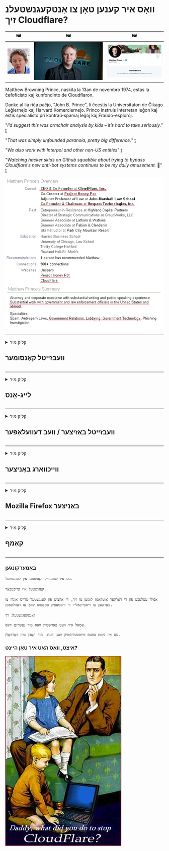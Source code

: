 # וואָס איר קענען טאָן צו אַנטקעגנשטעלנ זיך Cloudflare?

| 🖼 | 🖼 | 🖼 |
| --- | --- | --- |
| ![](../image/matthew_prince_teen.jpg) | ![](../image/matthew_prince.jpg) | ![](../image/blockedbymatthewprince.jpg) |


Matthew Browning Prince, naskita la 13an de novembro 1974, estas la ĉefoficisto kaj kunfondinto de Cloudflaron.

Danke al lia riĉa paĉjo, "John B. Prince", li ĉeestis la Universitaton de Ĉikago Leĝlernejo kaj Harvard Komerclernejo.
Princo instruis Interretan leĝon kaj estis specialisto pri kontraŭ-spamaj leĝoj kaj Fraŭdo-esploroj.


"*I’d suggest this was armchair analysis by kids – it’s hard to take seriously.*" [t](https://www.theguardian.com/technology/2015/nov/19/cloudflare-accused-by-anonymous-helping-isis)

"*That was simply unfounded paranoia, pretty big difference.*"  [t](https://twitter.com/xxdesmus/status/992757936123359233)

"*We also work with Interpol and other non-US entities*" [t](https://twitter.com/eastdakota/status/1203028504184360960)

"*Watching hacker skids on Github squabble about trying to bypass Cloudflare's new anti-bot systems continues to be my daily amusement.* 🍿" [t](https://twitter.com/eastdakota/status/1273277839102656515)


![](../image/whoismp.jpg)

---


<details>
<summary>קליק מיר

## וועבזייטל קאַנסומער
</summary>


- אויב די וועבזייטל איר ווילט ניצט Cloudflare, זאָגן זיי נישט צו נוצן Cloudflare.
  - וויינען אויף געזעלשאַפטלעך מידיאַ אַזאַ ווי פאַסעבאָאָק, רעדדיט, טוויטטער אָדער מאַסטאָדאָן מאכט קיין חילוק. [אַקשאַנז זענען העכער ווי היגהטאַגס.](https://twitter.com/phyzonloop/status/1274132092490862594)
  - פּרוּווט צו קאָנטאַקט דעם וועבזייטל באַזיצער אויב איר ווילט זיך נוציק.

[קלאָודפלאַרע געזאגט](https://github.com/Eloston/ungoogled-chromium/issues/783):
```
מיר רעקאָמענדירן צו דערגרייכן די אַדמיניסטראַטאָרס פֿאַר די ספּעציפיש באַדינונגען אָדער זייטלעך וואָס איר האָט געפֿונען און טיילן דיין דערפאַרונג.
```

[אויב איר טאָן ניט פרעגן פֿאַר דעם, די באַזיצער פון די וועבזייטל קען קיינמאָל וויסן דעם פּראָבלעם.](../PEOPLE.md)

![](../image/liberapay.jpg)

[מצליח ביישפּיל](https://counterpartytalk.org/t/turn-off-cloudflare-on-counterparty-co-plz/164/5).<br>
איר האָט אַ פּראָבלעם? [הייבן דיין קול איצט.](https://github.com/maraoz/maraoz.github.io/issues/1) בייַשפּיל אונטן.

```
איר העלפֿן נאָר פֿירמע צענזור און מאַסע סערוויילאַנס.
https://git.sdf.org/deCloudflare/cloudflare-tor/src/branch/master/README.md
```

```
דיין וועב בלאַט איז אין די פּריוואַטקייט-אַביוזינג פּריוואַט וואָלד-גאָרטן פון CloudFlare.
https://git.sdf.org/deCloudflare/cloudflare-tor/
```

- נעמען עטלעכע מאָל צו לייענען די פּריוואַטקייט פּאָליטיק פון די וועבזייטל.
  - אויב די וועבזייטל איז הינטער Cloudflare אָדער וועבזייטל ניצט באַדינונגס פארבונדן צו Cloudflare.

עס דאַרף דערקלערן וואָס די "קלאָודפלאַרע" איז, און פרעגן פֿאַר דערלויבעניש צו טיילן דיין דאַטן מיט קלאָודפלאַרע. דורכפאַל צו טאָן דאָס וועט ברעכן דעם צוטרוי, און די וועבזייטל אין קשיא זאָל זיין אַוווידאַד.

[אַ פּאַסיק ביישפּיל פון פּריוואַטקייט פּאָליטיק איז דאָ](https://archive.is/bDlTz) ("Subprocessors" > "Entity Name")

```
איך'ווע לייענען דיין פּריוואַטקייט פּאָליטיק און איך קען נישט געפֿינען די וואָרט קלאָודפלאַרע.
איך אָפּזאָגן צו טיילן דאַטן מיט איר אויב איר פאָרזעצן צו קאָרמען מיין דאַטן צו Cloudflare.
https://git.sdf.org/deCloudflare/cloudflare-tor/
```

דאָס איז אַ ביישפּיל פון פּריוואַטקייט פּאָליטיק וואָס טוט נישט האָבן די וואָרט Cloudflare.
[Liberland Jobs](https://archive.is/daKIr) [privacy policy](https://docsend.com/view/feiwyte):

![](../image/cfwontobey.jpg)

קלאָודפלאַרע האָבן זייער אייגענע פּריוואַטקייט פּאָליטיק.
[קלאָודפלאַרע ליב דאָקסקינג מענטשן.](https://www.reddit.com/r/GamerGhazi/comments/2s64fe/be_wary_reporting_to_cloudflare/)

דאָ ס אַ גוט בייַשפּיל פֿאַר די סיגנופּ פאָרעם.
AFAIK, נול וועבזייטל טאָן דאָס. וועט איר צוטרוי זיי?

```
דורך קליקינג "צייכן אַרויף פֿאַר XYZ", איר שטימען צו אונדזער טערמינען פון דינסט און פּריוואַטקייט ויסזאָגונג.
איר אויך שטימען צו טיילן דיין דאַטן מיט Cloudflare און אויך שטימען צו די פּריוואַטקייט ויסזאָגונג פון CloudFlare.
אויב Cloudflare רינען דיין אינפֿאָרמאַציע אָדער טאָן ניט לאָזן איר פאַרבינדן צו אונדזער סערווערס, דאָס איז נישט אונדזער שולד. [*]

[ צייכן אַרויף ] [ איך שטום נישט צו ]
```
[*] [PEOPLE.md](../PEOPLE.md)


- פּרובירן נישט צו נוצן זייער דינסט. געדענק אַז קלאָודפלאַרע וואַטשינג איר.
  - ["I'm in your TLS, sniffin' your passworz"](../image/iminurtls.jpg)

- זוכן פֿאַר אנדערע וועבזייטל. עס זענען אַלטערנאַטיוועס און אַפּערטונאַטיז אויף די אינטערנעט!

- איבערצייגן דיין פרענדז צו נוצן Tor טעגלעך.
  - אַנאָנימיטי זאָל זיין דער נאָרמאַל פון די עפענען אינטערנעט!
  - [טאָן אַז דער Tor פּרויעקט דיסלייקס דעם פּרויעקט.](../HISTORY.md)

</details>

------

<details>
<summary>קליק מיר

## לייג-אָנס
</summary>

- אויב דיין בלעטערער איז Firefox, Tor Browser, אָדער Ungoogled Chromium, נוצן איינער פון די לייג-אָנז אונטן.
  - אויב איר ווילט צו לייגן אנדערע נייַע אַד-אויף, פרעגן וועגן עס ערשטער.


| נאָמען | דעוועלאָפּער | שטיצן | קענען בלאַק | קענען געבנ צו וויסן | Chrome |
| -------- | -------- | -------- | -------- | -------- | -------- |
| [Bloku Cloudflaron MITM-Atakon](../subfiles/about.bcma.md) | #Addon | [ ? ](README.md) | **יאָ**     | **יאָ**     |  **יאָ** |
| [Ĉu ligoj estas vundeblaj al MITM-atako?](../subfiles/about.ismm.md) | #Addon | [ ? ](README.md) | ניין     | **יאָ**     |  **יאָ** |
| [Ĉu ĉi tiuj ligoj blokos Tor-uzanton?](../subfiles/about.isat.md) | #Addon | [ ? ](README.md) | ניין     | **יאָ**     |  **יאָ** |
| [Block Cloudflare MITM Attack](https://trac.torproject.org/projects/tor/attachment/ticket/24351/block_cloudflare_mitm_attack-1.0.14.1-an%2Bfx.xpi)<br>[**DELETED BY TOR PROJECT**](../HISTORY.md) | nullius | [ ? ](tool/block_cloudflare_mitm_fx), [Link](README.md) | **יאָ**     | **יאָ**     |  ניין |
| [TPRB](http://34ahehcli3epmhbu2wbl6kw6zdfl74iyc4vg3ja4xwhhst332z3knkyd.onion/) | Sw | [ ? ](http://34ahehcli3epmhbu2wbl6kw6zdfl74iyc4vg3ja4xwhhst332z3knkyd.onion/) | **יאָ**     | **יאָ**     |  ניין |
| [Detect Cloudflare](https://addons.mozilla.org/en-US/firefox/addon/detect-cloudflare/) | Frank Otto | [ ? ](https://github.com/traktofon/cf-detect) | ניין     | **יאָ**     |  ניין |
| [True Sight](https://addons.mozilla.org/en-US/firefox/addon/detect-cloudflare-plus/) | claustromaniac | [ ? ](https://github.com/claustromaniac/detect-cloudflare-plus) | ניין     | **יאָ**     |  ניין |
| [Which Cloudflare datacenter am I visiting?](https://addons.mozilla.org/en-US/firefox/addon/cf-pop/) | 依云 | [ ? ](https://github.com/lilydjwg/cf-pop) | ניין     | **יאָ**     |  ניין |


- "Decentraleyes" קענען אָפּשטעלן קשר צו "CDNJS (Cloudflare)".
  - עס פּריווענץ אַ פּלאַץ פון ריקוועס צו דערגרייכן נעטוואָרקס און סערוועס היגע טעקעס צו האַלטן די זייטלעך.
  - דער דעוועלאָפּער געענטפערט: "[very concerning indeed](https://github.com/Synzvato/decentraleyes/issues/236#issuecomment-352049501)", "[widespread usage severely centralizes the web](https://github.com/Synzvato/decentraleyes/issues/251#issuecomment-366752049)"

- [איר קענען אויך אַראָפּנעמען אָדער דיסטראַסט קלאָודפלאַרע באַווייַזן פון דיין סערטיפיקאַט אַוטהאָריטי (CA).](https://www.ssl.com/how-to/remove-root-certificate-firefox/)

</details>

------

<details>
<summary>קליק מיר

## וועבזייטל באַזיצער / וועב דעוועלאָפּער
</summary>


![](../image/word_cloudflarefree.jpg)

- דו זאלסט נישט נוצן Cloudflare לייזונג, פּעריאָד.
  - איר קענען טאָן בעסער ווי אַז, רעכט? [דאָ איז ווי צו באַזייַטיקן סאַבסקריפּשאַנז אויף Cloudflare, פּלאַנז, דאָומיינז אָדער אַקאַונץ.](https://support.cloudflare.com/hc/en-us/articles/200167776-Removing-subscriptions-plans-domains-or-accounts)

| 🖼 | 🖼 |
| --- | --- |
| ![](../image/htmlalertcloudflare.jpg) | ![](../image/htmlalertcloudflare2.jpg) |

- וועלן מער קאַסטאַמערז? איר וויסן וואָס צו טאָן. אָנצוהערעניש איז "אויבן שורה".
  - [העלא, איר האָט געשריבן "מיר נעמען דיין פּריוואַטקייט עמעס" אָבער איך גאַט "טעות 403 פאַרבאָטן אַנאָנימע באַנוצערס פּראַקסי ניט ערלויבט".](https://it.slashdot.org/story/19/02/19/0033255/stop-saying-we-take-your-privacy-and-security-seriously) פארוואס בלאקירט איר Tor Or VPN? [און פארוואס בלאקירט איר צייטווייליגע אימעילס?](http://523kpawzkarw3j6afz2elxfs4h3hfclomkcmbjs6kaimo4lokympi6yd.onion/)

![](../image/anonexist.jpg)

- ניצן קלאָודפלאַרע וועט פאַרגרעסערן גיכער פון אַ אַוטידזש. וויזאַטערז קענען נישט אַקסעס צו דיין וועבזייטל אויב דיין סערווער איז אַראָפּ אָדער Cloudflare איז אַראָפּ.
  - [צי האָט איר טאַקע טראַכטן קלאָודפלאַרע קיינמאָל גיין אַראָפּ?](https://www.ibtimes.com/cloudflare-down-not-working-sites-producing-504-gateway-timeout-errors-2618008) [Another](https://twitter.com/Jedduff/status/1097875615997399040) [sample](https://twitter.com/search?f=tweets&vertical=default&q=Cloudflare%20is%20having%20problems). [Need more](../PEOPLE.md)?

![](../image/cloudflareinternalerror.jpg)

- ניצן קלאָודפלאַרע צו פּראַקסי דיין "אַפּי דינסט", "ווייכווארג דערהייַנטיקן סערווער" אָדער "רסס קאָרמען" וועט שאַטן דיין קונה. א קונה האָט גערופֿן צו דיר און האָט געזאָגט "איך קען ניט נוצן דיין API ענימאָר", און איר האָט קיין געדאַנק וואָס איז געשעעניש. קלאָודפלאַרע קענען בישטיקע פאַרשפּאַרן דיין קונה. צי איר טראַכטן עס איז אָוקיי?
  - עס זענען פילע RSS לייענער קליענט און RSS לייענער אָנליין סערוויס. פארוואס דרוקן איר RSS קאָרמען אויב איר טאָן ניט לאָזן מענטשן אַבאָנירן?

![](../image/rssfeedovercf.jpg)

- צי איר דאַרפֿן הטטפּס באַווייַזן? ניצן "זאל ס ענקריפּט" אָדער נאָר קויפן עס פון CA פירמע.

- צי איר דאַרפֿן דנס סערווער? קענען ניט שטעלן דיין אייגענע סערווער? ווי וועגן זיי: [Hurricane Electric Free DNS](https://dns.he.net/), [Dyn.com](https://dyn.com/dns/), [1984 Hosting](https://www.1984hosting.com/), [Afraid.Org (אַדמיניסטראַטאָר ויסמעקן דיין חשבון אויב איר נוצן TOR)](https://freedns.afraid.org/)

- איר זוכט פֿאַר האָסטינג דינסט? פריי נאָר? ווי וועגן זיי: [Onion Service](http://vww6ybal4bd7szmgncyruucpgfkqahzddi37ktceo3ah7ngmcopnpyyd.onion/en/security/network-security/tor/onionservices-best-practices), [Free Web Hosting Area](https://freewha.com/), [Autistici/Inventati Web Site Hosting](https://www.autinv5q6en4gpf4.onion/services/website), [Github Pages](https://pages.github.com/), [Surge](https://surge.sh/)
  - [אַלטערנאַטיוועס צו קלאָודפלאַרע](../subfiles/cloudflare-alternatives.md)

- זענט איר ניצן "cloudflare-ipfs.com"? [צי איר וויסן CloudFlare IPFS איז שלעכט?](../PEOPLE.md)

- ינסטאַלירן וועב אַפּלאַקיישאַן Firewall אַזאַ ווי OWASP און Fail2Ban אויף דיין סערווער און קאַנפיגיער עס רעכט.
  - בלאַקינג טאָר איז נישט אַ לייזונג. דו זאלסט נישט באַשטראָפן אַלעמען נאָר פֿאַר קליין שלעכט וסערס.

- רידערעקט אָדער פאַרשפּאַרן וסערס פון "Cloudflare Warp" צו אַקסעס דיין וועבזייטל. און געבן אַ סיבה אויב איר קענען.

> IP רשימה: "[קלאָודפלאַרע ס קראַנט IP ריינדזשאַז](cloudflare_inc/)"

> A: נאָר פאַרשפּאַרן זיי

```
server {
...
deny 173.245.48.0/20;
deny 103.21.244.0/22;
deny 103.22.200.0/22;
deny 103.31.4.0/22;
deny 141.101.64.0/18;
deny 108.162.192.0/18;
deny 190.93.240.0/20;
deny 188.114.96.0/20;
deny 197.234.240.0/22;
deny 198.41.128.0/17;
deny 162.158.0.0/15;
deny 104.16.0.0/12;
deny 172.64.0.0/13;
deny 131.0.72.0/22;
deny 2400:cb00::/32;
deny 2606:4700::/32;
deny 2803:f800::/32;
deny 2405:b500::/32;
deny 2405:8100::/32;
deny 2a06:98c0::/29;
deny 2c0f:f248::/32;
...
}
```

> B: רידערעקט צו ווארענונג בלאַט

```
http {
...
geo $iscf {
default 0;
173.245.48.0/20 1;
103.21.244.0/22 1;
103.22.200.0/22 1;
103.31.4.0/22 1;
141.101.64.0/18 1;
108.162.192.0/18 1;
190.93.240.0/20 1;
188.114.96.0/20 1;
197.234.240.0/22 1;
198.41.128.0/17 1;
162.158.0.0/15 1;
104.16.0.0/12 1;
172.64.0.0/13 1;
131.0.72.0/22 1;
2400:cb00::/32 1;
2606:4700::/32 1;
2803:f800::/32 1;
2405:b500::/32 1;
2405:8100::/32 1;
2a06:98c0::/29 1;
2c0f:f248::/32 1;
}
...
}

server {
...
if ($iscf) {rewrite ^ https://example.com/cfwsorry.php;}
...
}

<?php
header('HTTP/1.1 406 Not Acceptable');
echo <<<CLOUDFLARED
Thank you for visiting ourwebsite.com!<br />
We are sorry, but we can't serve you because your connection is being intercepted by Cloudflare.<br />
Please read https://git.sdf.org/deCloudflare/cloudflare-tor for more information.<br />
CLOUDFLARED;
die();
```

- שטעלן אַרויף טאָרי אָניאָן סערוויס אָדער י 2 פּ ינסייט אויב איר גלויבן אין פרייהייט און באַגריסן אַנאָנימע באַנוצערס.

- פרעגן אַן עצה פון אנדערע אָפּערייטערז פֿאַר קלעאַרנעט / טאָר צווייענדיק וועבזייטל און מאַכן אַנאַנאַמאַס פרענדז!

</details>

------

<details>
<summary>קליק מיר

## ווייכווארג באַניצער
</summary>


- דיסקאָרד איז ניצן CloudFlare. אַלטערנאַטיוועס? מיר רעקאָמענדירן [**Briar** (Android)](https://f-droid.org/en/packages/org.briarproject.briar.android/), [Ricochet (PC)](https://ricochet.im/), [Tox + Tor (Android/PC)](https://tox.chat/download.html)
  - Briar כולל Tor daemon אַזוי אַז איר טאָן ניט האָבן צו ינסטאַלירן Orbot.
  - קווטטש דעוועלאָפּערס, עפֿן פּריוואַטקייט, האָבן סטעפּט_קלאָודפלאַרע פּרויעקט אויסגעמעקט פֿון זייער גיט דינסט אָן באַמערקן.

- אויב איר נוצן Debian GNU / Linux, אָדער קיין דעריוואַט, אַבאָנירן: [bug #831835](https://bugs.debian.org/cgi-bin/bugreport.cgi?bug=831835). און אויב איר קענען, הילף באַשטעטיקן די לאַטע, און העלפֿן די מאַינטאַינער קומען צו די רעכט מסקנא צי עס זאָל זיין אנגענומען.

- שטענדיק רעקאָמענדירן די בראַוזערז.

| נאָמען | דעוועלאָפּער | שטיצן | באַמערקונג |
| -------- | -------- | -------- | -------- |
| [Ungoogled-Chromium](https://ungoogled-software.github.io/ungoogled-chromium-binaries/) | Eloston | [ ? ](https://github.com/Eloston/ungoogled-chromium) | PC (Win, Mac, Linux)  _!Tor_ |
| [Bromite](https://www.bromite.org/fdroid) | Bromite | [ ? ](https://github.com/bromite/bromite/issues) | Android  _!Tor_ |
| [Tor Browser](https://www.torproject.org/download/) | Tor Project | [ ? ](https://support.torproject.org/) | PC (Win, Mac, Linux)  _Tor_|
| [Tor Browser Android](https://www.torproject.org/download/) | Tor Project | [ ? ](https://support.torproject.org/) | Android  _Tor_|
| [Onion Browser](https://itunes.apple.com/us/app/onion-browser/id519296448?mt=8) | Mike Tigas | [ ? ](https://github.com/OnionBrowser/OnionBrowser/issues) | Apple iOS  _Tor_|
| [GNU/Icecat](https://www.gnu.org/software/gnuzilla/) | GNU | [ ? ](https://www.gnu.org/software/gnuzilla/) | PC (Linux) |
| [IceCatMobile](https://f-droid.org/en/packages/org.gnu.icecat/) | GNU | [ ? ](https://lists.gnu.org/mailman/listinfo/bug-gnuzilla) | Android |
| [Iridium Browser](https://iridiumbrowser.de/about/) | Iridium | [ ? ](https://github.com/iridium-browser/iridium-browser/) | PC (Win, Mac, Linux, OpenBSD) |


די פּריוואַטקייט פון אנדערע ווייכווארג איז ימפּערפיקט. דאָס קען נישט מיינען אַז דער Tor בלעטערער איז "שליימעסדיק".
עס איז ניט 100% זיכער און ניט 100% פּריוואַט אויף די אינטערנעט און טעכנאָלאָגיע.

- טאָן ניט וועלן צו נוצן Tor? איר קענען נוצן קיין בלעטערער מיט Tor daemon.
  - [באַמערקונג אַז דער Tor פּרויעקט קען נישט ווי דאָס.](https://support.torproject.org/tbb/tbb-9/) ניצן Tor Browser אויב איר קענען דאָס.
- [ווי צו נוצן Chromium מיט Tor](../subfiles/chromium_tor.md)


זאל ס רעדן וועגן די פּריוואַטקייט פון אנדערע ווייכווארג.

- [אויב איר טאַקע דאַרפֿן צו נוצן Firefox, קלייַבן "Firefox ESR".](https://www.mozilla.org/en-US/firefox/organizations/)
  - [Firefox - ספּיוואַרע וואַטשדאָג](https://spyware.neocities.org/articles/firefox.html)
  - [פירעפאָקס רעדזשעקץ פריי רייד און באַנס פריי רייד](https://web.archive.org/web/20200423010026/https://reclaimthenet.org/firefox-rejects-free-speech-bans-free-speech-commenting-plugin-dissenter-from-its-extensions-gallery/)
  - ["100+ דאַונוואָוץ. עס מיינט ווי אַסקינג אַ ווייכווארג פירמע צו האַלטן זיך ... ווייכווארג איז פּונקט צו פיל די טעג."](https://old.reddit.com/r/firefox/comments/gutdiw/weve_got_work_to_do_the_mozilla_blog/fslbbb6/)
  - [וואָס, Firefox ווייזט מיר באצאלטע לינקס אין מיין URL באַר?](https://www.reddit.com/r/firefox/comments/jybx2w/uh_why_is_firefox_showing_me_sponsored_links_in/)
  - [Mozilla - דעוויל ינקאַרנאַטע](https://digdeeper.neocities.org/ghost/mozilla.html)

- [געדענקט, Mozilla ניצט Cloudflare דינסט.](https://www.robtex.com/dns-lookup/www.mozilla.org) [זיי נוצן אויך די דנס סערוויס פון Cloudflare אויף זייער פּראָדוקט.](https://www.theregister.co.uk/2018/03/21/mozilla_testing_dns_encryption/)

- [מאָזיללאַ אַפישאַלי פארווארפן דעם בילעט.](https://bugzilla.mozilla.org/show_bug.cgi?id=1426618)

- [Firefox Focus איז אַ וויץ.](https://github.com/mozilla-mobile/focus-android/issues/1743) [זיי צוגעזאגט צו קער אַוועק טעלעמעטרי אָבער זיי געביטן עס.](https://github.com/mozilla-mobile/focus-android/issues/4210)

- [PaleMoon / Basilisk דעוועלאָפּער ליב CloudFlare.](https://github.com/mozilla-mobile/focus-android/issues/1743#issuecomment-345993097)
  - [די אַרטשיווע סערווירער פון פּאַלע מאָאָן כאַקט און פאַרשפּרייטן מאַלוואַרע פֿאַר 18 חדשים](https://www.reddit.com/r/privacytoolsIO/comments/cc808y/pale_moons_archive_server_hacked_and_spread/)
  - ער אויך האַסן Tor ניצערס - "[זאָל עס זיין פייַנדלעך קעגן טאָר. איך טראַכטן רובֿ זייטלעך זאָל זיין פייַנדלעך קעגן טאָר ווייַל פון דעם גאָר הויך זידלען פאַקטאָר.](https://github.com/yacy/yacy_search_server/issues/314#issuecomment-565932097)"

- [וואַטערפאָקס האָבן שטרענג "פאָנעס היים" פּראָבלעם](https://spyware.neocities.org/articles/waterfox.html)

- [Google Chrome איז אַ ספּיוואַרע.](https://www.gnu.org/proprietary/malware-google.en.html)
  - [Google פּראָופיילז דיין טעטיקייט.](https://spyware.neocities.org/articles/chrome.html)

- [SRWare יראָן מאַכן צו פילע פאָנעס היים פֿאַרבינדונג.](https://spyware.neocities.org/articles/iron.html) עס אויך פאַרבינדן צו Google דאָומיינז.

- [העלדיש בראַוזער ווהיטעליסט פאַסעבאָאָק / טוויטטער טראַקערז.](https://www.bleepingcomputer.com/news/security/facebook-twitter-trackers-whitelisted-by-brave-browser/)
  - [דאָ ס מער ישוז.](https://spyware.neocities.org/articles/brave.html)
  - [בינאַנסע צוגעבן שייַן](https://twitter.com/cryptonator1337/status/1269594587716374528)

- [מיקראָסאָפט עדזש אַלאַוז פאַסעבאָאָק לויפן פלאַש קאָד הינטער די ניצערס.](https://www.zdnet.com/article/microsoft-edge-lets-facebook-run-flash-code-behind-users-backs/)

- [Vivaldi קען נישט אָנערקענען דיין פּריוואַטקייט.](https://spyware.neocities.org/articles/vivaldi.html)

- [אָפּעראַ ספּיוואַרע מדרגה: גאָר הויך](https://spyware.neocities.org/articles/opera.html)

- Apple iOS: [איר זאָל בכלל נישט נוצן iOS, דער הויפּט ווייַל עס איז מאַלוואַרע.](https://www.gnu.org/proprietary/malware-apple.html)

דעריבער מיר רעקאָמענדירן בלויז אויבן טיש. גארנישט מער.

</details>

------

<details>
<summary>קליק מיר

## Mozilla Firefox באַניצער
</summary>


- "Firefox נייטלי" וועט שיקן דיבאַג-מדרגה אינפֿאָרמאַציע צו מאָזיללאַ סערווערס אָן אָפּט-אויס אופֿן.
  - [מאָזיללאַ סערווערס זייַנען קלאָודפלאַרע](https://www.digwebinterface.com/?hostnames=www.mozilla.org%0D%0Amozilla.cloudflare-dns.com&type=&ns=resolver&useresolver=8.8.4.4&nameservers=)

- עס איז מעגלעך צו פאַרווערן Firefox צו פאַרבינדן צו Mozilla סערווערס.
  - [מאָזיללאַ ס פּאָליטיק-טעמפּלאַטעס פירן](https://github.com/mozilla/policy-templates/blob/master/README.md)
  - האַלטן אין זינען דעם טריק קען האַלטן ארבעטן אין שפּעטער ווערסיע ווייַל Mozilla לייקס צו ווהיטעליסט זיך.
  - ניצן פיירוואַל און דנס פילטער צו פאַרשפּאַרן זיי גאָר.

"`/distribution/policies.json`"

>     "WebsiteFilter": {
> 		"Block": [
> 		"*://*.mozilla.com/*",
> 		"*://*.mozilla.net/*",
> 		"*://*.mozilla.org/*",
> 		"*://webcompat.com/*",
> 		"*://*.firefox.com/*",
> 		"*://*.thunderbird.net/*",
> 		"*://*.cloudflare.com/*"
> 		]
>     },


- ~~באריכט אַ זשוק אויף מאָזיללאַ ס טראַקער, און זיי זאָגן זיי נישט נוצן קלאָודפלאַרע.~~ עס איז געווען אַ זשוק באַריכט וועגן בוגזיללאַ. פילע מענטשן האָבן אַרייַנגעשיקט זייער דייַגע, אָבער דער זשוק איז געווען פאַרבאָרגן דורך דער אַדמיניסטראַטאָר אין 2018.

- איר קענען דיסייבאַל דאָה אין Firefox.
  - [טוישן פעליקייַט דנס שפּייַזער פון Firefox](../subfiles/change-firefox-dns.md)

![](../image/firefoxdns.jpg)

- [אויב איר ווילט צו נוצן ניט-יספּ דנס, באַטראַכטן ניצן OpenNIC Tier2 דנס סערוויס אָדער קיין פון ניט-קלאָודפלאַרע דנס באַדינונגס.](https://wiki.opennic.org/start)
![](../image/opennic.jpg)
  - פאַרשפּאַרן קלאָודפלאַרע מיט דנס. [Crimeflare DNS](https://dns.crimeflare.eu.org/)

- איר קענען נוצן Tor ווי דנס רעסאָלווער. [אויב איר זענט נישט Tor מומחה, פרעגן קשיא דאָ.](https://tor.stackexchange.com/)

> **ווי אַזוי?**
> 1. אראפקאפיע Tor און ינסטאַלירן עס אויף דיין קאָמפּיוטער.
> 2. לייג די שורה צו די "Torrc" טעקע.
> DNSPort 127.0.0.1:53
> 3. ריסטאַרט טאָר.
> 4. שטעלן דיין דנס סערווירער פון דיין קאָמפּיוטער צו "127.0.0.1".

</details>

------

<details>
<summary>קליק מיר

## קאַמף
</summary>


- דערציילן אנדערע אַרום איר וועגן די דיינדזשערז פון קלאָודפלאַרע.

- [העלפֿן פֿאַרבעסערן דעם ריפּאַזאַטאָרי.](https://git.sdf.org/deCloudflare/cloudflare-tor).
  - אי די ליסטעס, די טענות קעגן אים און די פּרטים.

- [דאָקומענטירן און מאַכן זייער עפנטלעך ווו די פאַלש פאַלש מיט Cloudflare (און ענלעך קאָמפּאַניעס) מאַכן זיכער צו דערמאָנען דעם ריפּאַזאַטאָרי ווען איר טאָן דאָס](https://git.sdf.org/deCloudflare/cloudflare-tor) :)

- באַקומען מער מענטשן מיט Tor דורך פעליקייַט, אַזוי זיי קענען דערפאַרונג די וועב פֿון דער פּערספּעקטיוו פון פאַרשידענע טיילן פון דער וועלט.

- אָנהייב גרופּעס אין געזעלשאַפטלעך מידיאַ און מעאַטפּייס, דעדאַקייטאַד צו באַפרייַען די וועלט פֿון Cloudflare.

- וווּ צונעמען, לינק צו די גרופּעס אויף דעם ריפּאַזאַטאָרי - דאָס קען זיין אַ פּלאַץ פֿאַר קאָואָרדאַנייטינג ארבעטן צוזאַמען ווי גרופּעס.

- [אָנהייבן אַ קאָאָפּ וואָס קענען צושטעלן אַ מינינגפאַל אָלטערנאַטיוו אָלטערנאַטיוו צו Cloudflare.](../subfiles/cloudflare-alternatives.md)

- לאָזן אונדז וויסן וועגן קיין אַלטערנאַטיוועס צו העלפֿן לפּחות צושטעלן קייפל לייערד פאַרטיידיקונג קעגן קלאָודפלאַרע.

- אויב איר זענט אַ קלאָודפלאַרע קונה, שטעלן דיין פּריוואַטקייט סעטטינגס און וואַרטן פֿאַר זיי צו אָנרירן זיי.
  - [דערנאָך ברענגען זיי אונטער טשאַרדזשיז קעגן אַנטי ספּאַם / פּריוואַטקייט.](https://twitter.com/thexpaw/status/1108424723233419264)

- אויב איר זענט אין די פאַרייניקטע שטאַטן פון אַמעריקע און די וועבזייטל איז אַ באַנק אָדער אַ אַקאַונטאַנט, פּרובירן צו ברענגען לעגאַל דרוק אונטער די Gramm – Leach – Bliley אקט, אָדער די אמעריקאנער מיט די דיסאַביליטיז אקט און מעלדונג צו אונדז ווי ווייַט איר באַקומען .

- אויב די וועבזייטל איז אַ רעגירונג פּלאַץ, פּרובירן צו ברענגען לעגאַל דרוק אונטער די 1 אַמענדמענט פון די יו. עס. קאָנסטיטוטיאָן.

- אויב איר זענט אי.יו. בירגער, קאָנטאַקט די וועבזייטל צו שיקן דיין פערזענלעכע אינפֿאָרמאַציע אונטער די אַלגעמיינע רעגיאַליישאַן פון דאַטאַ פּראַטעקשאַן. אויב זיי אָפּזאָגן צו געבן איר דיין אינפֿאָרמאַציע, דאָס איז אַ הילעל פון די געזעץ.

- פֿאַר קאָמפּאַניעס וואָס פאָדערן צו פאָרשלאָגן סערוויס אויף זייער וועבזייטל, פּרובירן זיי ווי "פאַלש גאַנצע" צו קאַנסומער שוץ אָרגאַנאַזיישאַנז און בבב. Cloudflare וועבסיטעס זענען געדינט דורך Cloudflare סערווערס.

- [די ITU פֿאָרשלאָגן אין די יו. עס. קאָנטעקסט אַז קלאָודפלאַרע סטאַרץ צו באַקומען גענוג גענוג אַז אַנטיטרוסט געזעץ קען זיין געבראכט אויף זיי.](https://www.itu.int/en/ITU-T/Workshops-and-Seminars/20181218/Documents/Geoff_Huston_Presentation.pdf)

- עס קען זיין קאַנסיוואַבאַל אַז די GNU GPL ווערסיע 4 קען אַרייַננעמען אַ פּראַוויזשאַנז קעגן סטאָרידזש מקור קאָד הינטער אַזאַ אַ דינסט, וואָס דאַרף פֿאַר אַלע GPLv4 און שפּעטער מגילה אַז לפּחות די מקור קאָד איז צוטריטלעך דורך אַ מיטל וואָס טוט נישט דיסקרימאַנייט קעגן Tor ניצערס.

</details>

------

### באַמערקונגען

```
עס איז שטענדיק האָפענונג אין קעגנשטעל.

קעגנשטעל איז פרוכטבאַר.

אפילו עטלעכע פון ​​די דאַרקער אַוטקאַמז קומען צו זיך, די אַקציע פון ​​קעגנשטעל טריינז אונדז צו פאָרזעצן צו דיסטייבאַלייז די דיסטאָפּיק סטאַטוס קוואָ אַז רעזולטאַטן.

אַנטקעגנשטעלנ זיך!
```

```
אַמאָל איר וועט פֿאַרשטיין וואָס מיר געשריבן דאָס.
```

```
עס איז נישט עפּעס פיוטשעריסטיק וועגן דעם. מיר האָבן שוין פאַרפאַלן.
```

### איצט, וואָס האָט איר טאָן הייַנט?


![](../image/stopcf.jpg)
